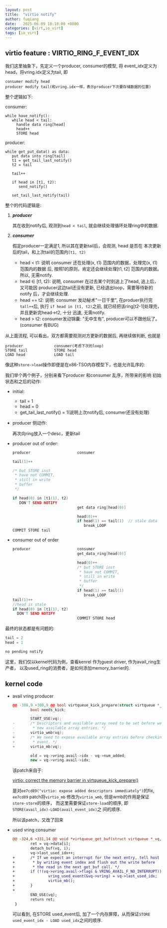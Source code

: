 ```yaml
---
layout: post
title:  "virtio notify"
author: fuqiang
date:   2025-06-09 18:10:00 +0800
categories: [virt,io_virt]
tags: [io_virt]
---
```


## virtio feature : VIRTIO_RING_F_EVENT_IDX

我们这里抽象下，先定义一个producer, consumer的模型, 将
event_idx定义为head，将vring.idx定义为tail, 即
```
consumer modify head
producer modify tail(和vring.idx一样，表示producer下次要存储数据的位置)
```

整个逻辑如下:

consumer:
```
while have_notify():
   while head < tail:
     handle data ring[head]
     head++
     STORE head
```
producer: 
```
while get_put_data() as data:
   put data into ring[tail]
   t1 = get_tail_last_notify()
   t2 = tail

   tail++

   if head in [t1, t2):
      send_notify()

   set_tail_last_notify(tail)
```

整个的代码逻辑是:

1. **_producer_**

   其在收到notify后, 观测到`head < tail`, 就会继续处理循环处理ring中的数据.

2. **_consumer_**

   假定producer一定满足1, 所以其在更新tail后，会观测, head 是否在
   本次更新后的tail，和上次tail的范围内`[t1, t2)`

   + head < t1: 说明 consumer 还在处理(x, t1) 范围内的数据，处理完(x, t1) 范围内的数据
     后, 按照1的原则，肯定还会继续处理[t1, t2] 范围内的数据。所以, 无需notify.
   + head ∈ [t1, t2): 说明, consumer 在过去某个时刻追上了head, 追上后，又可能因
       producer这边tail还没有更新, 已经退出loop，需要等待新的notify 后，才会继续处理.
   + head == t2: 说明: consumer 发动秘术"一日千里", 在produer执行完`tall++`后, 执行
     `if head in [t1, t2)`之前, 就已经把该ring[t2-1]处理完，并且更新完head->t2, 十分
     迅速, 无需notify.
   + head > t2: consumer发动锦囊: "无中生有", producer可以不跟他玩了。(consumer
       有BUG)

从上面流程, 可以看出，双方都需要观测对方更新的数据后, 再继续做判断, 也就是
```
producer              consumer(考虑下次的loop)
STORE tail            STORE head
LOAD head             LOAD tail
```
像这种`store->load`操作即便是在x86-TSO内存模型下，也是允许乱序的:

我们举个两个例子，分别来看下producer 和consumer 乱序，所带来的影响
初始状态和之后的动作:
* initial:
  + tail = 1
  + head = 0
  + get_tail_last_notify() = 1(说明上次notify后, consumer还没有处理)
* producer 侧动作:

  再次向ring放入一个desc，更新tail

* producer out of order:
  ```cpp
  producer                     consumer

  tail(1)++

  /* but STORE inst
   * have not COMMIT,
   * still in write 
   * buffer
   */

  if head(0) in [t1(1), t2)
     DON'T SEND NOTIFY
                               get data ring[head(0)]

                               head(0)++
                               if head(1) == tail(1)  // stale data
                                  break_LOOP
  COMMIT STORE tail
  ```

* consumer out of order

  ```c
  producer                     consumer
                               get_data_ring[head(0)]

                               head(0)++
                               /* but STORE inst
                                * have not COMMIT,
                                * still in write 
                                * buffer
                                */
                               if head(1) == tail(1)
                                  break_LOOP
  tail(1)++
  //head is stale
  if head(0) in [t1(1), t2)
    DON'T SEND NOTIFY
                               COMMIT STORE head
  ```

最终的状态都是有问题的:
```cpp
tail = 2
head = 1

no pending notify
```

这里，我们仅以kernel代码为例，查看kenrel 作为guest driver, 作为avail_ring生产者，
以及used_ring的消费者，是如何添加memory_barrier的.

## kernel code


* avail vring producer
  ```cpp
  @@ -308,9 +308,9 @@ bool virtqueue_kick_prepare(struct virtqueue *_vq)
          bool needs_kick;
  
          START_USE(vq);
  -       /* Descriptors and available array need to be set before we expose the
  -        * new available array entries. */
  -       virtio_wmb(vq);
  +       /* We need to expose available array entries before checking avail
  +        * event. */
  +       virtio_mb(vq);
  
          old = vq->vring.avail->idx - vq->num_added;
          new = vq->vring.avail->idx;
  ```
  该patch来自于:

  [virtio: correct the memory barrier in virtqueue_kick_prepare()](https://github.com/torvalds/linux/commit/a72caae21803b74e04e2afda5e035f149d4ea118)

  是对`ee7cd89("virtio: expose added descriptors immediately")`的fix, `ee7cd89`
  patch将`virtio_mb` 修改为`virtio_wmb`, 但是wmb的作用是保证`store-store`的顺序，
  而这里需要保证`store-load`的顺序, 即`STORE(avail_idx)-LOAD(avail_event_idx)`之
  间的顺序.

  所以该patch，又改了回来

* used vring consumer

  ```diff
  @@ -324,6 +331,14 @@ void *virtqueue_get_buf(struct virtqueue *_vq, unsigned int *len)
          ret = vq->data[i];
          detach_buf(vq, i);
          vq->last_used_idx++;
  +       /* If we expect an interrupt for the next entry, tell host
  +        * by writing event index and flush out the write before
  +        * the read in the next get_buf call. */
  +       if (!(vq->vring.avail->flags & VRING_AVAIL_F_NO_INTERRUPT)) {
  +               vring_used_event(&vq->vring) = vq->last_used_idx;
  +               virtio_mb();
  +       }
  +
          END_USE(vq);
          return ret;
   }
  ```
  可以看到, 在STORE used_event后, 加了一个内存屏障，从而保证`STORE
  used_event_idx - LOAD used_idx`之间的顺序.
